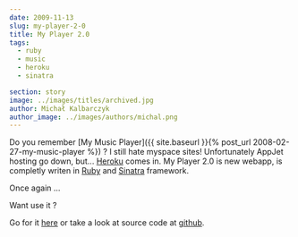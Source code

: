 ```yaml
---
date: 2009-11-13
slug: my-player-2-0
title: My Player 2.0
tags:
  - ruby
  - music
  - heroku
  - sinatra

section: story
image: ../images/titles/archived.jpg
author: Michał Kalbarczyk
author_image: ../images/authors/michal.png
---
```


Do you remember [My Music Player]({{ site.baseurl }}{% post_url 2008-02-27-my-music-player %}) ?
I still hate myspace sites! Unfortunately AppJet hosting go down, but... [Heroku](http://heroku.com/) comes in. My Player 2.0 is new webapp, is completly writen in [Ruby](http://www.ruby-lang.org/) and [Sinatra](http://www.sinatrarb.com/) framework.

Once again ...

Want use it ?

Go for it [here](http://myplayer.heroku.com) or take a look at source code at [github](http://github.com/fazibear/myplayer).
